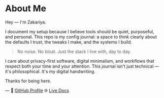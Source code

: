 # About Me

Hey — I'm Zakariya.

I document my setup because I believe tools should be quiet, purposeful, and personal. This repo is my config journal: a space to think clearly about the defaults I trust, the tweaks I make, and the systems I build.

> No noise. No bloat. Just the stack I live with, day to day.

I care about privacy-first software, digital minimalism, and workflows that respect both your time and your attention. This journal isn't just technical — it's philosophical. It's my digital handwriting.

Thanks for being here.

—
🔗 [GitHub Profile](https://github.com/zakdev12312)
🌐 [Live Docs](https://zakdev12312.github.io/config-journal/)
